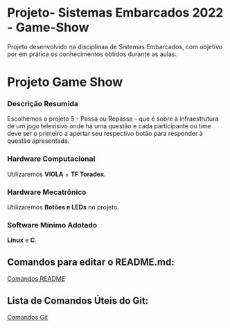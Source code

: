 # Projeto- Sistemas Embarcados 2022 - Game-Show
Projeto desenvolvido na disciplinaa de Sistemas Embarcados, com objetivo por em prática os conhecimentos obtidos durante as aulas.

# Projeto Game Show

### Descrição Resumida
Escolhemos o projeto 5 - Passa ou Repassa - que é sobre a infraestrutura de um jogo televisivo onde há uma questão e cada participante ou time deve ser o primeiro a apertar seu respectivo botão para responder à questão apresentada.

### Hardware Computacional
Utilizaremos **VIOLA** + **TF Toradex**.

### Hardware Mecatrônico
Utilizaremos **Botões e LEDs** no projeto.

### Software Mínimo Adotado
**Linux** e **C**.

## Comandos para editar o README.md:
[Comandos README](https://raullesteves.medium.com/github-como-fazer-um-readme-md-bonit%C3%A3o-c85c8f154f8)

## Lista de Comandos Úteis do Git:
[Comandos Git](https://comandosgit.github.io/)
